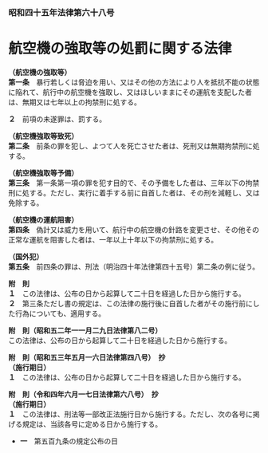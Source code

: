 ### 昭和四十五年法律第六十八号  
# 航空機の強取等の処罰に関する法律  
  
**（航空機の強取等）**  
**第一条**　暴行若しくは脅迫を用い、又はその他の方法により人を抵抗不能の状態に陥れて、航行中の航空機を強取し、又はほしいままにその運航を支配した者は、無期又は七年以上の拘禁刑に処する。  
  
**２**　前項の未遂罪は、罰する。  
  
**（航空機強取等致死）**  
**第二条**　前条の罪を犯し、よつて人を死亡させた者は、死刑又は無期拘禁刑に処する。  
  
**（航空機強取等予備）**  
**第三条**　第一条第一項の罪を犯す目的で、その予備をした者は、三年以下の拘禁刑に処する。ただし、実行に着手する前に自首した者は、その刑を減軽し、又は免除する。  
  
**（航空機の運航阻害）**  
**第四条**　偽計又は威力を用いて、航行中の航空機の針路を変更させ、その他その正常な運航を阻害した者は、一年以上十年以下の拘禁刑に処する。  
  
**（国外犯）**  
**第五条**　前四条の罪は、刑法（明治四十年法律第四十五号）第二条の例に従う。  
  
**附　則**  
**１**　この法律は、公布の日から起算して二十日を経過した日から施行する。  
**２**　第三条ただし書の規定は、この法律の施行後に自首した者がその施行前にした行為についても、適用する。  
  
**附　則（昭和五二年一一月二九日法律第八二号）**  
この法律は、公布の日から起算して二十日を経過した日から施行する。  
  
**附　則（昭和五三年五月一六日法律第四八号）　抄**  
**（施行期日）**  
**１**　この法律は、公布の日から起算して二十日を経過した日から施行する。  
  
**附　則（令和四年六月一七日法律第六八号）　抄**  
**（施行期日）**  
**１**　この法律は、刑法等一部改正法施行日から施行する。ただし、次の各号に掲げる規定は、当該各号に定める日から施行する。  
* **一**　第五百九条の規定公布の日  
  
